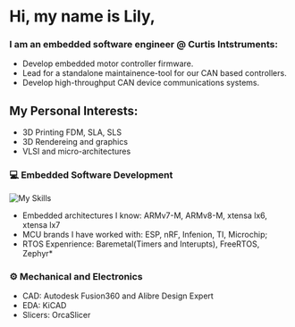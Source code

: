 # Hi, my name is Lily,
### I am an embedded software engineer @ Curtis Intstruments:
- Develop embedded motor controller firmware.
- Lead for a standalone maintainence-tool for our CAN based controllers.
- Develop high-throughput CAN device communications systems.
## My Personal Interests:
- 3D Printing FDM, SLA, SLS
- 3D Rendereing and graphics
- VLSI and micro-architectures
### 💻 Embedded Software Development
![My Skills](https://skillicons.dev/icons?i=c,cpp,cs,cmake&theme=light)
* Embedded architectures I know: ARMv7-M, ARMv8-M, xtensa lx6, xtensa lx7
* MCU brands I have worked with: ESP, nRF, Infenion, TI, Microchip;
* RTOS Expenrience: Baremetal(Timers and Interupts), FreeRTOS, Zephyr*

### ⚙️ Mechanical and Electronics
* CAD: Autodesk Fusion360 and Alibre Design Expert
* EDA: KiCAD
* Slicers: OrcaSlicer
